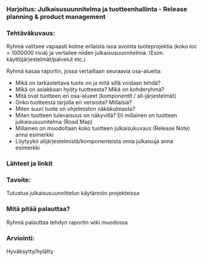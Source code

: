 ### Harjoitus:  Julkaisusuunnitelma ja tuotteenhallinta - Release planning & product management

### Tehtäväkuvaus:

Ryhmä valitsee vapaasti kolme erilaista isoa avointa tuoteprojektia (koko loc > 1000000 riviä) ja vertailee niiden julkaisusuunnitelmia. (Esim. käyttöjärjestelmät/palvelut etc.)

Ryhmä kasaa raportin, jossa vertaillaan seuraavia osa-alueita:

* Mikä on tarkasteltava tuote on ja mitä sillä voidaan tehdä?
* Mikä on asiakkaan hyöty tuotteesta? Mikä on kohderyhmä?
* Mitä ovat tuotteen eri osa-alueet (komponentit / ali-järjestelmät)
* Onko tuotteesta tarjolla eri versioita? Millaisia?
* Miten suuri tuote on ohjelmiston näkökulmasta? 
* Miten tuotteen tulevaisuus on näkyvillä? Eli millainen on tuotteen julkaisusuunitelma (Road Map)
* Millainen on muodoltaan koko tuotteen julkaisukuvaus (Release Note) anna esimerkki
* Löytyykö alijärjestelmistä/komponenteista omia julkaisuja anna esimerkki 


### Lähteet ja linkit



### Tavoite:

Tutustua julkaisusuunnittelun käytännön projekteissa



### Mitä pitää palauttaa?

Ryhmä palauttaa tehdyn raportin wiki muodossa


### Arviointi:

Hyväksytty/hylätty





